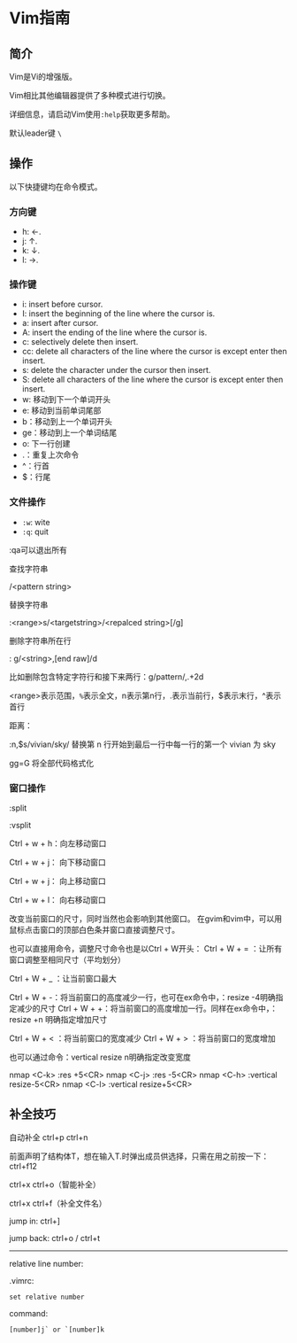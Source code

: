 # Vim指南

## 简介

Vim是Vi的增强版。

Vim相比其他编辑器提供了多种模式进行切换。

详细信息，请启动Vim使用`:help`获取更多帮助。

默认leader键 `\`

## 操作

以下快捷键均在命令模式。

### 方向键

- h: &larr;.
- j: &uarr;.
- k: &darr;.
- l: &rarr;.

### 操作键

- i: insert before cursor.
- I: insert the beginning of the line where the cursor is.
- a: insert after cursor.
- A: insert the ending of the line where the cursor is.
- c: selectively delete then insert.
- cc: delete all characters of the line where the cursor is except enter then insert.
- s: delete the character under the cursor then insert.
- S: delete all characters of the line where the cursor is except enter then insert.
- w: 移动到下一个单词开头
- e: 移动到当前单词尾部
- b：移动到上一个单词开头
- ge：移动到上一个单词结尾
- o: 下一行创建
- .：重复上次命令
- ^：行首
- $：行尾

### 文件操作

- `:w`: wite
- `:q`: quit

:qa可以退出所有

查找字符串

/\<pattern string\>

替换字符串


:\<range\>s/\<targetstring\>/\<repalced string\>[/g]

删除字符串所在行

: g/\<string\>,[end raw]/d

比如删除包含特定字符行和接下来两行：g/pattern/,.+2d

\<range\>表示范围，`%`表示全文，n表示第n行，.表示当前行，$表示末行，^表示首行

距离：

:n,$s/vivian/sky/ 替换第 n 行开始到最后一行中每一行的第一个 vivian 为 sky

gg=G 将全部代码格式化

### 窗口操作

:split

:vsplit

Ctrl + w + h：向左移动窗口

Ctrl + w + j： 向下移动窗口

Ctrl + w + j： 向上移动窗口

Ctrl + w + l： 向右移动窗口

改变当前窗口的尺寸，同时当然也会影响到其他窗口。
在gvim和vim中，可以用鼠标点击窗口的顶部白色条并窗口直接调整尺寸。

也可以直接用命令，调整尺寸命令也是以Ctrl + W开头：
Ctrl + W + =  ：让所有窗口调整至相同尺寸（平均划分）

Ctrl + W + _  ：让当前窗口最大

Ctrl + W + -：将当前窗口的高度减少一行，也可在ex命令中，：resize -4明确指定减少的尺寸
Ctrl + W + +：将当前窗口的高度增加一行。同样在ex命令中，：resize +n 明确指定增加尺寸

Ctrl + W + < ：将当前窗口的宽度减少
Ctrl + W + > ：将当前窗口的宽度增加

也可以通过命令：vertical resize n明确指定改变宽度

nmap \<C-k\> :res +5\<CR\>
nmap \<C-j\> :res -5\<CR\>
nmap \<C-h\> :vertical resize-5\<CR\>
nmap \<C-l\> :vertical resize+5\<CR\>

## 补全技巧

自动补全 ctrl+p ctrl+n

前面声明了结构体T，想在输入T.时弹出成员供选择，只需在用之前按一下：ctrl+f12

ctrl+x ctrl+o（智能补全）

ctrl+x ctrl+f（补全文件名）

 jump in: ctrl+]

jump back: ctrl+o / ctrl+t

---

relative line number: 

.vimrc:

```
set relative number
```

command:

```
[number]j` or `[number]k
```

